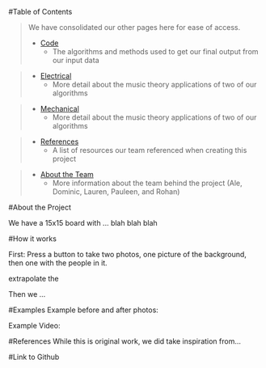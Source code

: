#Table of Contents

> We have consolidated our other pages here for ease of access.
> - [Code](/MechanicalMirrorPIE2023/Code)
  >   - The algorithms and methods used to get our final output from our input data
 
> - [Electrical](/MechanicalMirrorPIE2023/Electrical)
 >    - More detail about the music theory applications of two of our algorithms

> - [Mechanical](/MechanicalMirrorPIE2023/Mechanical)
 >    - More detail about the music theory applications of two of our algorithms
  
> - [References](/MechanicalMirrorPIE2023/References)
 >    - A list of resources our team referenced when creating this project
 
> - [About the Team](/MechanicalMirrorPIE2023/About)
 >    - More information about the team behind the project (Ale, Dominic, Lauren, Pauleen, and Rohan)

#About the Project

We have a 15x15 board with ... blah blah blah

#How it works

First: Press a button to take two photos, one picture of the background, then one with the people in it.

 extrapolate the 

Then we ...

#Examples
Example before and after photos:

Example Video:

#References
While this is original work, we did take inspiration from...

#Link to Github